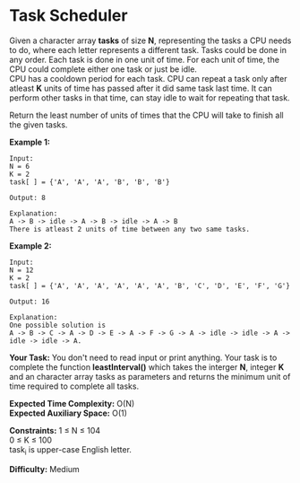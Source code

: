 # Task Scheduler

Given a character array **tasks** of size **N**, representing the tasks a CPU needs to do, where each letter represents a different task. Tasks could be done in any order. Each task is done in one unit of time. For each unit of time, the CPU could complete either one task or just be idle. <br>
CPU has a cooldown period for each task. CPU can repeat a task only after atleast **K** units of time has passed after it did same task last time. It can perform other tasks in that time, can stay idle to wait for repeating that task.

Return the least number of units of times that the CPU will take to finish all the given tasks.

**Example 1:**
```
Input:
N = 6
K = 2
task[ ] = {'A', 'A', 'A', 'B', 'B', 'B'}

Output: 8

Explanation: 
A -> B -> idle -> A -> B -> idle -> A -> B
There is atleast 2 units of time between any two same tasks.
 ```
**Example 2:**
```
Input:
N = 12
K = 2
task[ ] = {'A', 'A', 'A', 'A', 'A', 'A', 'B', 'C', 'D', 'E', 'F', 'G'}

Output: 16

Explanation:  
One possible solution is 
A -> B -> C -> A -> D -> E -> A -> F -> G -> A -> idle -> idle -> A -> idle -> idle -> A.
 ```

**Your Task:**
You don't need to read input or print anything. Your task is to complete the function **leastInterval()** which takes the interger **N**, integer **K** and an character array tasks as parameters and returns the minimum unit of time required to complete all tasks.

**Expected Time Complexity:** O(N) <br>
**Expected Auxiliary Space:** O(1)

**Constraints:**
1 ≤ N ≤ 104 <br>
0 ≤ K ≤ 100 <br>
task<sub>i</sub> is upper-case English letter.

**Difficulty:** Medium
